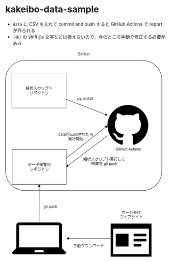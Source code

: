 # kakeibo-data-sample

- `data` に CSV を入れて commit and push すると GitHub Actions で report が作られる
- `(株)` の shift-jis 文字などは扱えないので、今のところ手動で修正する必要がある

![](kakeibo.png)
